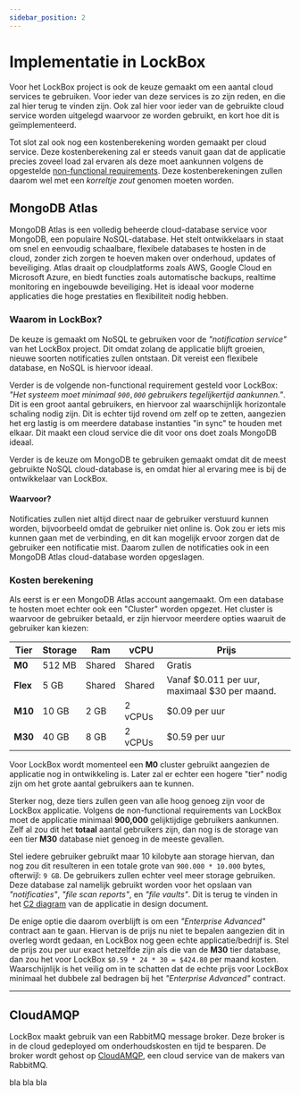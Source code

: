 ```yaml
---
sidebar_position: 2
---
```

# Implementatie in LockBox
Voor het LockBox project is ook de keuze gemaakt om een aantal cloud services te gebruiken. Voor ieder van deze services is zo zijn reden, en die zal hier terug te vinden zijn. Ook zal hier voor ieder van de gebruikte cloud service worden uitgelegd waarvoor ze worden gebruikt, en kort hoe dit is geïmplementeerd. 

Tot slot zal ook nog een kostenberekening worden gemaakt per cloud service. Deze kostenberekening zal er steeds vanuit gaan dat de applicatie precies zoveel load zal ervaren als deze moet aankunnen volgens de opgestelde [non-functional requirements](https://rikdgd.github.io/rikdegoede-s6-docs/docs/Application-Design/analyse-document#non-functional-requirements). Deze kostenberekeningen zullen daarom wel met een *korreltje zout* genomen moeten worden.

## MongoDB Atlas
MongoDB Atlas is een volledig beheerde cloud-database service voor MongoDB, een populaire NoSQL-database. Het stelt ontwikkelaars in staat om snel en eenvoudig schaalbare, flexibele databases te hosten in de cloud, zonder zich zorgen te hoeven maken over onderhoud, updates of beveiliging. Atlas draait op cloudplatforms zoals AWS, Google Cloud en Microsoft Azure, en biedt functies zoals automatische backups, realtime monitoring en ingebouwde beveiliging. Het is ideaal voor moderne applicaties die hoge prestaties en flexibiliteit nodig hebben.

### Waarom in LockBox?
De keuze is gemaakt om NoSQL te gebruiken voor de *"notification service"* van het LockBox project. Dit omdat zolang de applicatie blijft groeien, nieuwe soorten notificaties zullen ontstaan. Dit vereist een flexibele database, en NoSQL is hiervoor ideaal.

Verder is de volgende non-functional requirement gesteld voor LockBox: *"Het systeem moet minimaal `900,000` gebruikers tegelijkertijd aankunnen."*.
Dit is een groot aantal gebruikers, en hiervoor zal waarschijnlijk horizontale schaling nodig zijn. Dit is echter tijd rovend om zelf op te zetten, aangezien het erg lastig is om meerdere database instanties "in sync" te houden met elkaar. Dit maakt een cloud service die dit voor ons doet zoals MongoDB ideaal. 

Verder is de keuze om MongoDB te gebruiken gemaakt omdat dit de meest gebruikte NoSQL cloud-database is, en omdat hier al ervaring mee is bij de ontwikkelaar van LockBox.
#### Waarvoor?
Notificaties zullen niet altijd direct naar de gebruiker verstuurd kunnen worden, bijvoorbeeld omdat de gebruiker niet online is. Ook zou er iets mis kunnen gaan met de verbinding, en dit kan mogelijk ervoor zorgen dat de gebruiker een notificatie mist. Daarom zullen de notificaties ook in een MongoDB Atlas cloud-database worden opgeslagen.

### Kosten berekening
Als eerst is er een MongoDB Atlas account aangemaakt. Om een database te hosten moet echter ook een "Cluster" worden opgezet. Het cluster is waarvoor de gebruiker betaald, er zijn hiervoor meerdere opties waaruit de gebruiker kan kiezen:

| Tier     | Storage | Ram    | vCPU    | Prijs                                         |
| -------- | ------- | ------ | ------- | --------------------------------------------- |
| **M0**   | 512 MB  | Shared | Shared  | Gratis                                        |
| **Flex** | 5 GB    | Shared | Shared  | Vanaf $0.011 per uur, maximaal $30 per maand. |
| **M10**  | 10 GB   | 2 GB   | 2 vCPUs | $0.09 per uur                                 |
| **M30**  | 40 GB   | 8 GB   | 2 vCPUs | $0.59 per uur                                 |

Voor LockBox wordt momenteel een **M0** cluster gebruikt aangezien de applicatie nog in ontwikkeling is. Later zal er echter een hogere "tier" nodig zijn om het grote aantal gebruikers aan te kunnen. 

Sterker nog, deze tiers zullen geen van alle hoog genoeg zijn voor de LockBox applicatie. Volgens de non-functional requirements van LockBox moet de applicatie minimaal **900,000** gelijktijdige gebruikers aankunnen. Zelf al zou dit het **totaal** aantal gebruikers zijn, dan nog is de storage van een tier **M30** database niet genoeg in de meeste gevallen. 

Stel iedere gebruiker gebruikt maar 10 kilobyte aan storage hiervan, dan nog zou dit resulteren in een totale grote van `900.000 * 10.000` bytes, ofterwijl: `9 GB`. De gebruikers zullen echter veel meer storage gebruiken. Deze database zal namelijk gebruikt worden voor het opslaan van *"notificaties"*, *"file scan reports"*, en *"file vaults"*. Dit is terug te vinden in het [C2 diagram](https://rikdgd.github.io/rikdegoede-s6-docs/docs/Application-Design/Design-Document#c2---containerdiagram) van de applicatie in design document.

De enige optie die daarom overblijft is om een *"Enterprise Advanced"* contract aan te gaan. Hiervan is de prijs nu niet te bepalen aangezien dit in overleg wordt gedaan, en LockBox nog geen echte applicatie/bedrijf is. Stel de prijs zou per uur exact hetzelfde zijn als die van de **M30** tier database, dan zou het voor LockBox `$0.59 * 24 * 30 = $424.80` per maand kosten. Waarschijnlijk is het veilig om in te schatten dat de echte prijs voor LockBox minimaal het dubbele zal bedragen bij het *"Enterprise Advanced"* contract. 

---
## CloudAMQP
LockBox maakt gebruik van een RabbitMQ message broker. Deze broker is in de cloud gedeployed om onderhoudskosten en tijd te besparen. De broker wordt gehost op [CloudAMQP](https://www.cloudamqp.com/), een cloud service van de makers van RabbitMQ. 

bla bla bla